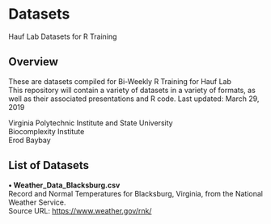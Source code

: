 # Datasets
Hauf Lab Datasets for R Training  
  
## Overview
These are datasets compiled for Bi-Weekly R Training for Hauf Lab  
This repository will contain a variety of datasets in a variety of formats, as well as their associated presentations and R code. Last updated: March 29, 2019

Virginia Polytechnic Institute and State University  
Biocomplexity Institute  
Erod Baybay  
  
## List of Datasets
**• Weather_Data_Blacksburg.csv**  
Record and Normal Temperatures for Blacksburg, Virginia, from the National Weather Service.  
Source URL: https://www.weather.gov/rnk/ 
